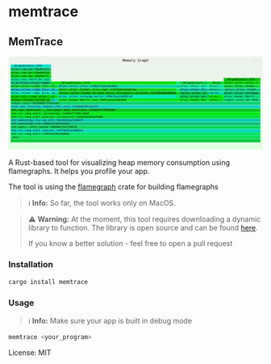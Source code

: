 # memtrace


## MemTrace


![example](example.svg)

A Rust-based tool for visualizing heap memory consumption using flamegraphs. It helps you profile your app.

The tool is using the [flamegraph](https://github.com/flamegraph-rs/flamegraph) crate for building flamegraphs

> ℹ️ **Info:** So far, the tool works only on MacOS.

> ⚠️ **Warning:** At the moment, this tool requires downloading a dynamic library to function. The library is open source and can be found [here](https://github.com/blkmlk/memtrace-lib).
>
> If you know a better solution - feel free to open a pull request

### Installation

```bash
cargo install memtrace
```

### Usage
> ℹ️ **Info:** Make sure your app is built in debug mode
```bash
memtrace <your_program>
```

License: MIT

